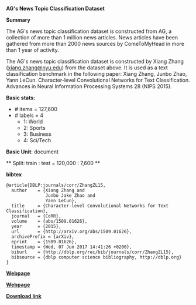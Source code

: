 **AG's News Topic Classification Dataset**

**Summary**

The AG's news topic classification dataset is constructed from AG, a collection of more than 1 million news articles. News articles have been gathered from more than 2000  news sources by ComeToMyHead in more than 1 year of activity.

The AG's news topic classification dataset is constructed by Xiang Zhang (xiang.zhang@nyu.edu) from the dataset above. It is used as a text classification benchmark in the following paper: Xiang Zhang, Junbo Zhao, Yann LeCun. Character-level Convolutional Networks for Text Classification. Advances in Neural Information Processing Systems 28 (NIPS 2015).

**Basic stats:**
+ \# items = 127,600
+ \# labels = 4
    - 1: World
    - 2: Sports
    - 3: Business
    - 4: Sci/Tech


**Basic Unit**: document

** Split: train : test = 120,000 : 7,600 **

**bibtex**

```
@article{DBLP:journals/corr/ZhangZL15,
  author    = {Xiang Zhang and
               Junbo Jake Zhao and
               Yann LeCun},
  title     = {Character-level Convolutional Networks for Text Classification},
  journal   = {CoRR},
  volume    = {abs/1509.01626},
  year      = {2015},
  url       = {http://arxiv.org/abs/1509.01626},
  archivePrefix = {arXiv},
  eprint    = {1509.01626},
  timestamp = {Wed, 07 Jun 2017 14:41:26 +0200},
  biburl    = {http://dblp.org/rec/bib/journals/corr/ZhangZL15},
  bibsource = {dblp computer science bibliography, http://dblp.org}
}
```

[**Webpage**](http://www.di.unipi.it/~gulli/AG_corpus_of_news_articles.html)

[**Webpage**](http://xzh.me/)

[**Download link**](http://goo.gl/JyCnZq)
